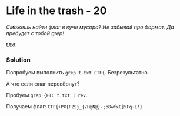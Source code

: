 # Life in the trash - 20
_Сможешь найти флаг в куче мусора? Не забывай про формат. Да пребудет с тобой grep!_

[t.txt](t.txt)

### Solution
Попробуем выполнить `grep t.txt CTF{`. Безрезультатно.

А что если флаг перевёрнут?

Пробуем `grep {FTC t.txt | rev`.

Получаем флаг: `CTF{+PX{FZSj_{/H@N@}-;o8wfxC]5Fq~L!}`
